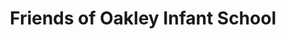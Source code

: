 ---
build:
  list: always
  render: never
  publishResources: false
title: Friends of Oakley Infant School
---